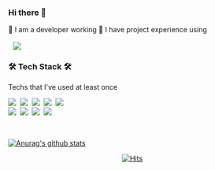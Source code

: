 ### Hi there 👋

💬 I am a developer working 💬 I have project experience using 
<br>
<br>
<a href="https://nayoungs.tistory.com/"><img src="http://img.shields.io/badge/-Tech Blog-000000?style=flat&logo=blogger" style="height : auto; margin-left : 10px; margin-right : 10px;"/></a>

<h3 align="left">🛠 Tech Stack 🛠</h3>

<p align="left"> Techs that I've used at least once </p>

<p align="left">
  <img src="https://img.shields.io/badge/Python-3766AB?style=flat-square&logo=Python&logoColor=white"/></a>&nbsp 
  <img src="https://img.shields.io/badge/Java-007396?style=flat-square&logo=Java&logoColor=white"/></a>&nbsp 
  <img src="https://img.shields.io/badge/C++-00599C?style=flat-square&logo=C%2B%2B&logoColor=white"/></a>&nbsp 
  <img src="https://img.shields.io/badge/android-476600?style=flat-square&logo=Android&logoColor=white"/></a>&nbsp
  <img src="https://img.shields.io/badge/SpringBoot-6DB33F?style=flat-square&logo=Spring&logoColor=white"/></a>&nbsp 
  <br>
  <img src="https://img.shields.io/badge/Linux-E6B91E?style=flat-square&logo=Linux&logoColor=white""/></a>&nbsp  
  <img src="https://img.shields.io/badge/aws-333664?style=flat-square&logo=amazon-aws&logoColor=white"/></a>&nbsp 
  <img src="https://img.shields.io/badge/Ansible-000000?style=flat-square&logo=Ansible&logoColor=white""/></a>&nbsp
  <img src="https://img.shields.io/badge/Terraform-844FBA?style=flat-square&logo=Terraform&logoColor=white""/></a>&nbsp
</p>
<br>

<!--
**na3150/na3150** is a ✨ _special_ ✨ repository because its `README.md` (this file) appears on your GitHub profile.

Here are some ideas to get you started:

- 🔭 I’m currently working on ...
- 🌱 I’m currently learning ...
- 👯 I’m looking to collaborate on ...
- 🤔 I’m looking for help with ...
- 💬 Ask me about ...
- 📫 How to reach me: ...
- 😄 Pronouns: ...
- ⚡ Fun fact: ...
-->



[![Anurag's github stats](https://github-readme-stats.vercel.app/api?username=na3150)](https://github.com/anuraghazra/github-readme-stats)

<div align=center>
	
 [![Hits](https://hits.seeyoufarm.com/api/count/incr/badge.svg?url=https%3A%2F%2Fgithub.com%2Fna3150)](https://hits.seeyoufarm.com) 
	
  </div>
